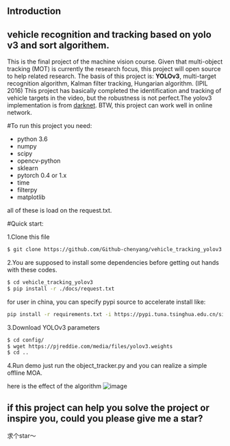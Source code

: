 ## Introduction
## vehicle recognition and tracking based on yolo v3 and sort algorithem.
This is the final project of the machine vision course. Given that multi-object tracking (MOT) is currently the research focus, this project will open source to help related research. The basis of this project is: **YOLOv3**, multi-target recognition algorithm, Kalman filter tracking, Hungarian algorithm. (IPIL 2016) This project has basically completed the identification and tracking of vehicle targets in the video, but the robustness is not perfect.The yolov3 implementation is from [darknet](https://github.com/pjreddie/darknet). BTW, this project can work well in online network.

#To run this project you need:
- python 3.6
- numpy
- scipy
- opencv-python
- sklearn
- pytorch 0.4 or 1.x
- time
- filterpy
- matplotlib

all of these is load on the request.txt. 

#Quick start:

1.Clone this file
```bash
$ git clone https://github.com/Github-chenyang/vehicle_tracking_yolov3.git
```

2.You are supposed to install some dependencies before getting out hands with these codes.

```bash
$ cd vehicle_tracking_yolov3
$ pip install -r ./docs/request.txt
```

for user in china, you can specify pypi source to accelerate install like:
```bash
pip install -r requirements.txt -i https://pypi.tuna.tsinghua.edu.cn/simple 
```

3.Download YOLOv3 parameters
```bash
$ cd config/
$ wget https://pjreddie.com/media/files/yolov3.weights
$ cd ..
```

4.Run demo
just run the object_tracker.py and you can realize a simple offline MOA.

here is the effect of the algorithm
![image](https://github.com/Github-chenyang/vehicle_tracking_yolov3/raw/master/docs/1.png)

if this project can help you solve the project or inspire you, could you please give me a star?
---------------------------------------------
求个star～










